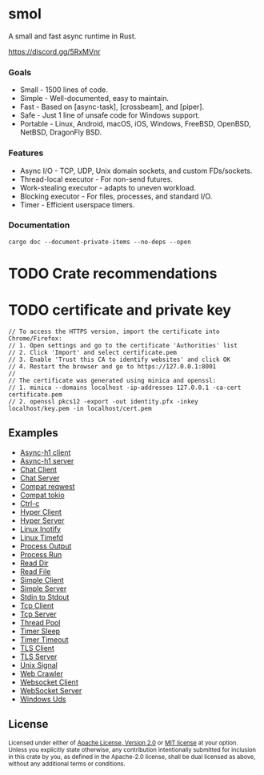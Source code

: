 # smol

A small and fast async runtime in Rust.

https://discord.gg/5RxMVnr

### Goals

* Small - 1500 lines of code.
* Simple - Well-documented, easy to maintain.
* Fast - Based on [async-task], [crossbeam], and [piper].
* Safe - Just 1 line of unsafe code for Windows support.
* Portable - Linux, Android, macOS, iOS, Windows, FreeBSD, OpenBSD, NetBSD, DragonFly BSD.

### Features

* Async I/O - TCP, UDP, Unix domain sockets, and custom FDs/sockets.
* Thread-local executor - For non-send futures.
* Work-stealing executor - adapts to uneven workload.
* Blocking executor - For files, processes, and standard I/O.
* Timer - Efficient userspace timers.

### Documentation

```
cargo doc --document-private-items --no-deps --open
```

# TODO Crate recommendations

# TODO certificate and private key
```
// To access the HTTPS version, import the certificate into Chrome/Firefox:
// 1. Open settings and go to the certificate 'Authorities' list
// 2. Click 'Import' and select certificate.pem
// 3. Enable 'Trust this CA to identify websites' and click OK
// 4. Restart the browser and go to https://127.0.0.1:8001
//
// The certificate was generated using minica and openssl:
// 1. minica --domains localhost -ip-addresses 127.0.0.1 -ca-cert certificate.pem
// 2. openssl pkcs12 -export -out identity.pfx -inkey localhost/key.pem -in localhost/cert.pem
```

## Examples

* [Async-h1 client](./examples/async-h1-client.rs)
* [Async-h1 server](./examples/async-h1-server.rs)
* [Chat Client](./examples/chat-client.rs)
* [Chat Server](./examples/chat-server.rs)
* [Compat reqwest](./examples/compat-reqwest.rs)
* [Compat tokio](./examples/compat-tokio.rs)
* [Ctrl-c](./examples/ctrl-c.rs)
* [Hyper Client](./examples/hyper-client.rs)
* [Hyper Server](./examples/hyper-server.rs)
* [Linux Inotify](./examples/linux-inotify.rs)
* [Linux Timefd](./examples/linux-timerfd.rs)
* [Process Output](./examples/process-output.rs)
* [Process Run](./examples/process-run.rs)
* [Read Dir](./examples/read-dir.rs)
* [Read File](./examples/read-file.rs)
* [Simple Client](./examples/simple-client.rs)
* [Simple Server](./examples/simple-server.rs)
* [Stdin to Stdout](./examples/stdin-to-stdout.rs)
* [Tcp Client](./examples/tcp-client.rs)
* [Tcp Server](./examples/tcp-server.rs)
* [Thread Pool](./examples/thread-pool.rs)
* [Timer Sleep](./examples/timer-sleep.rs)
* [Timer Timeout](./examples/timer-timeout.rs)
* [TLS Client](./examples/tls-client.rs)
* [TLS Server](./examples/tls-server.rs)
* [Unix Signal](./examples/unix-signal.rs)
* [Web Crawler](./examples/web-crawler.rs)
* [Websocket Client](./examples/websocket-client.rs)
* [WebSocket Server](./examples/websocket-server.rs)
* [Windows Uds](./examples/windows-uds.rs)

## License

<sup>
Licensed under either of <a href="LICENSE-APACHE">Apache License, Version
2.0</a> or <a href="LICENSE-MIT">MIT license</a> at your option.
</sup>

<br/>

<sub>
Unless you explicitly state otherwise, any contribution intentionally submitted
for inclusion in this crate by you, as defined in the Apache-2.0 license, shall
be dual licensed as above, without any additional terms or conditions.
</sub>
